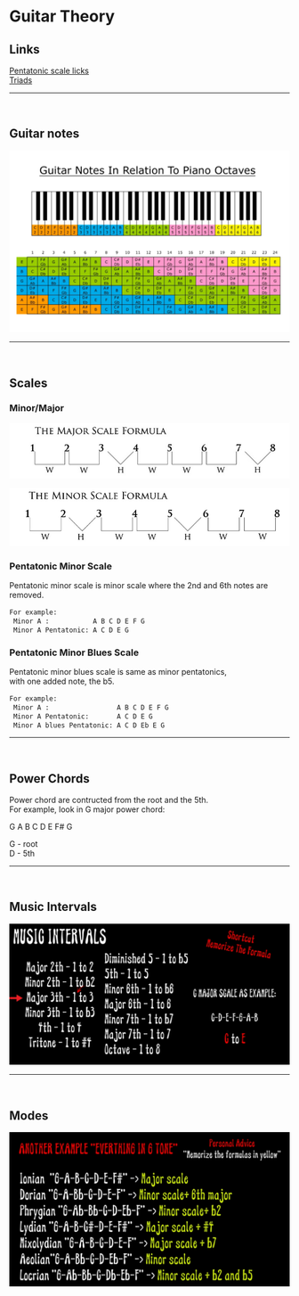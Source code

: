 # Guitar Theory

## Links

[Pentatonic scale licks](pentatonic_scale/README.md)  
[Triads](triads/README.md)  


---
</br>


## Guitar notes

![](img/guitar_octaves.PNG)


---
</br>


## Scales

### Minor/Major

![](img/major_scale_formula.PNG)

![](img/minor_scale_formula.PNG)

### Pentatonic Minor Scale

Pentatonic minor scale is minor scale where the 2nd and 6th notes are removed.  

```
For example:  
 Minor A :           A B C D E F G
 Minor A Pentatonic: A C D E G

```

### Pentatonic Minor Blues Scale

Pentatonic minor blues scale is same as minor pentatonics,  
 with one added note, the b5.  


```
For example:  
 Minor A :                 A B C D E F G
 Minor A Pentatonic:       A C D E G
 Minor A blues Pentatonic: A C D Eb E G

```

---
</br>


## Power Chords

Power chord are contructed from the root and the 5th.  
For example, look in G major power chord:  

G A B C D E F# G  

G - root  
D - 5th  


---
</br>

## Music Intervals

![](img/intervals.PNG)


---
</br>

## Modes 

![](img/greek_modes.PNG)

